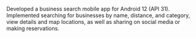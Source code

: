 Developed a business search mobile app for Android 12 (API 31). Implemented searching for businesses by name, distance, and category, view details and map locations, as well as sharing on social media or making reservations.
